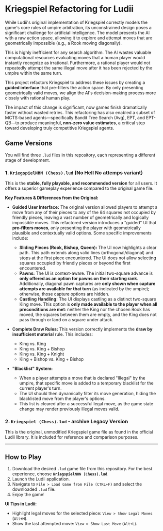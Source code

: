 # Kriegspiel Refactoring for Ludii

While Ludii's original implementation of Kriegspiel correctly models the game's core rules of umpire arbitration, its unconstrained design poses a significant challenge for artificial intelligence. The model presents the AI with a raw action space, allowing it to explore and attempt moves that are geometrically impossible (e.g., a Rook moving diagonally).

This is highly inefficient for any search algorithm. The AI wastes valuable computational resources evaluating moves that a human player would instantly recognize as irrational. Furthermore, a rational player would not repeatedly attempt the same illegal move after it has been rejected by the umpire within the same turn.

This project refactors Kriegspiel to address these issues by creating a **guided interface** that pre-filters the action space. By only presenting geometrically valid moves, we align the AI's decision-making process more closely with rational human play.

The impact of this change is significant, now games finish dramatically faster without wasted retries. This refactoring has also enabled a subset of MCTS-based agents—specifically Bandit Tree Search (Avg), EPT, and EPT-QB—to produce meaningful, **non-zero value estimates**, a critical step toward developing truly competitive Kriegspiel agents.

## Game Versions

You will find three `.lud` files in this repository, each representing a different stage of development.

### 1. `KriegspielNHN (Chess).lud` (No Hell No attemps variant)

This is the **stable, fully playable, and recommended version** for all users. It offers a superior gameplay experience compared to the original game file.

**Key Features & Differences from the Original:**

*   **Guided User Interface:** The original version allowed players to attempt a move from any of their pieces to any of the 64 squares not occupied by friendly pieces, leaving a vast number of geometrically and logically impossible moves. This refactored version introduces a "guided" UI that **pre-filters moves**, only presenting the player with geometrically plausible and contextually valid options. Some specific improvements include:

    *   **Sliding Pieces (Rook, Bishop, Queen):** The UI now highlights a clear path. This path extends along valid lines (orthogonal/diagonal) and stops at the first piece encountered. The UI does not allow selecting squares occupied by friendly pieces or beyond the first encountered.
    *   **Pawns:** The UI is context-aware. The initial two-square advance is **only offered as an option for pawns on their starting rank**. Additionally, diagonal pawn captures are **only shown when capture attempts are available for that turn** (as indicated by the umpire); otherwise, those capture options are hidden.
    *   **Castling Handling:** The UI displays castling as a distinct two-square King move. This option is **only made available to the player when all preconditions are met**: neither the King nor the chosen Rook has moved, the squares between them are empty, and the King does not pass through or land on a square under attack.

*   **Complete Draw Rules:** This version correctly implements the **draw by insufficient material** rule. This includes:
    *   King vs. King
    *   King vs. King + Bishop
    *   King vs. King + Knight
    *   King + Bishop vs. King + Bishop

*   **"Blacklist" System:**
    *   When a player attempts a move that is declared "Illegal" by the umpire, that specific move is added to a temporary blacklist for the current player's turn.
    *   The UI should then dynamically filter its move generation, hiding the blacklisted move from the player's options.
    *   This list is cleared after a successful legal move, as the game state change may render previously illegal moves valid.

### 2. `Kriegspiel (Chess).lud` -  archive **Legacy Version**

This is the original, unmodified Kriegspiel game file as found in the official Ludii library. It is included for reference and comparison purposes.

---

## How to Play

1.  Download the desired `.lud` game file from this repository. For the best experience, choose **`KriegspielNHN (Chess).lud`**.
2.  Launch the Ludii application.
3.  Navigate to `File > Load Game from File (CTRL+F)` and select the downloaded `.lud` file.
4.  Enjoy the game!

**UI Tips in Ludii:**
-  Highlight legal moves for the selected piece: `View > Show Legal Moves` (`Alt+M`).
-  Show the last attempted move: `View > Show Last Move` (`Alt+L`).